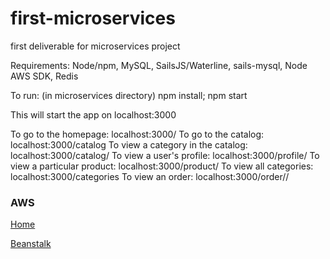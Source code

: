 # first-microservices
first deliverable for microservices project


Requirements:
Node/npm, MySQL, SailsJS/Waterline, sails-mysql, Node AWS SDK, Redis

To run:
(in microservices directory)
npm install; npm start

This will start the app on localhost:3000

To go to the homepage: localhost:3000/
To go to the catalog: localhost:3000/catalog
To view a category in the catalog: localhost:3000/catalog/<category>
To view a user's profile: localhost:3000/profile/<userid>
To view a particular product: localhost:3000/product/<productid>
To view all categories: localhost:3000/categories
To view an order: localhost:3000/order/<userid>/<orderid>

### AWS

[Home](http://d27dzg4gy23rtl.cloudfront.net)

[Beanstalk](http://projectmicroservices-env.bqatz8n38a.us-east-1.elasticbeanstalk.com/home/)

